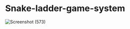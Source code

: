 # Snake-ladder-game-system

![Screenshot (573)](https://user-images.githubusercontent.com/97075043/210299392-f0f1386b-3b9c-450e-8662-4a89559df2fd.png)
